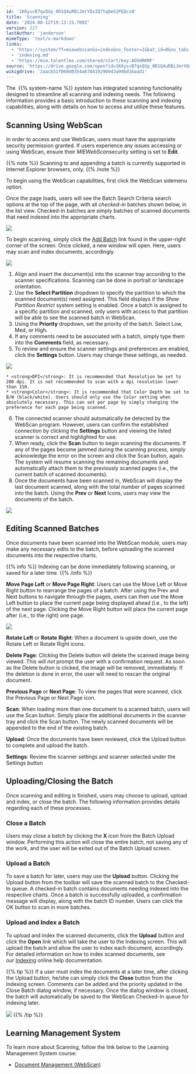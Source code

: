 ```yaml
---
id: '1K6yscB7qxQVp_0D1Q4uRBiJmrYQsIQ7tqQeS2PEQcs0'
title: 'Scanning'
date: '2024-08-12T19:13:15.709Z'
version: 227
lastAuthor: 'janderson'
mimeType: 'text/x-markdown'
links:
  - 'https://system/?f=miewebscan&s=index&no_footer=1&bat_id=0&no_tabs'
  - 'indexing.md'
  - 'https://mie.talentlms.com/shared/start/key:AOSHRKMF'
source: 'https://drive.google.com/open?id=1K6yscB7qxQVp_0D1Q4uRBiJmrYQsIQ7tqQeS2PEQcs0'
wikigdrive: '2aacb51f060d0354a678419290943a99bd16aad1'
---
```

The  {{% system-name %}} system has integrated scanning functionality designed to streamline all scanning and indexing needs. The following information provides a basic introduction to these scanning and indexing capabilities, along with details on how to access and utilize these features.

## Scanning Using WebScan

In order to access and use WebScan, users must have the appropriate security permission granted. If users experience any issues accessing or using WebScan, ensure their *MIEWebScan*security setting is set to **Edit**.

{{% note %}}
Scanning to and appending a batch is currently supported in Internet Explorer browsers, only.
{{% /note %}}

To begin using the WebScan capabilities, first click the WebScan sidemenu option.

Once the page loads, users will see the Batch Search Criteria search options at the top of the page, with all *checked-in* batches shown below, in the list view. Checked-in batches are simply batches of scanned documents that need indexed into the appropriate charts.

![](../scanning.assets/8d986ebaa4d76ccc9130774bb4b89e30.png)

To begin scanning, simply click the [Add Batch](https://system/?f=miewebscan&s=index&no_footer=1&bat_id=0&no_tabs) link found in the upper-right corner of the screen. Once clicked, a new window will open. Here, users may scan and index documents, accordingly.

![](../scanning.assets/76f70933e1490012553bf9748633510f.png)

1. Align and insert the document(s) into the scanner tray according to the scanner specifications. Scanning can be done in portrait or landscape orientation.
2. Use the <strong>Select Partition</strong> dropdown to specify the partition to which the scanned document(s) need assigned. This field displays if the <em>Show Partition Restrict</em> system setting is enabled. Once a batch is assigned to a specific partition and scanned, only users with access to that partition will be able to see the scanned batch in WebScan.
3. Using the <strong>Priority</strong> dropdown, set the priority of the batch. Select Low, Med, or High.
4. If any comments need to be associated with a batch, simply type them into the <strong>Comments</strong> field, as necessary.
5. To review and ensure the scanner settings and preferences are enabled, click the <strong>Settings</strong> button. Users may change these settings, as needed.

![](../scanning.assets/65c5eaec311aa78a5ff30cb6ce5af18a.png)

    * <strong>DPI</strong>: It is recommended that Resolution be set to 200 dpi. It is not recommended to scan with a dpi resolution lower than 150.
    * <strong>Color</strong>: It is recommended that Color Depth be set to B/W (black/white). Users should only use the Color setting when absolutely necessary. This can set per page by simply changing the preference for each page being scanned.

6. The connected scanner should automatically be detected by the WebScan program. However, users can confirm the established connection by clicking the <strong>Settings</strong> button and viewing the listed scanner is correct and highlighted for use.
7. When ready, click the <strong>Scan</strong> button to begin scanning the documents. If any of the pages become jammed during the scanning process, simply acknowledge the error on the screen and click the Scan button, again. The system will resume scanning the remaining documents and automatically attach them to the previously scanned pages (i.e., the current batch of scanned documents).
8. Once the documents have been scanned in, WebScan will display the last document scanned, along with the total number of pages scanned into the batch. Using the <strong>Prev</strong> or <strong>Next</strong> Icons, users may view the documents of the batch.

![](../scanning.assets/ba1dd9ae80991027eff1b1026110d48f.png)

## Editing Scanned Batches

Once documents have been scanned into the WebScan module, users may make any necessary edits to the batch, before uploading the scanned documents into the respective charts.

{{% info %}}
Indexing can be done immediately following scanning, or saved for a later time.
{{% /info %}}

**Move Page Left** or **Move Page Right**: Users can use the Move Left or Move Right button to rearrange the pages of a batch. After using the Prev and Next buttons to navigate through the pages, users can then use the Move Left button to place the current page being displayed ahead (i.e., to the left) of the next page. Clicking the Move Right button will place the current page after (i.e., to the right) one page.

![](../scanning.assets/2a351d8a8fc106b127b540af5170530a.png)

**Rotate Left** or **Rotate** **Right**: When a document is upside down, use the Rotate Left or Rotate Right icons.

**Delete Page**: Clicking the Delete button will delete the scanned image being viewed. This *will not* prompt the user with a confirmation request. As soon as the Delete button is clicked, the image will be removed, immediately. If the deletion is done in error, the user will need to rescan the original document.

**Previous Page** or **Next Page**: To view the pages that were scanned, click the Previous Page or Next Page icon.

**Scan**: When loading more than one document to a scanned batch, users will use the Scan button. Simply place the additional documents in the scanner tray and click the Scan button. The newly scanned documents will be appended to the end of the existing batch.

**Upload**: Once the documents have been reviewed, click the Upload button to complete and upload the batch.

**Settings**: Review the scanner settings and scanner selected under the Settings button

## Uploading/Closing the Batch

Once scanning and editing is finished, users may choose to upload, upload and index, or close the batch. The following information provides details regarding each of these processes.

### Close a Batch

Users may close a batch by clicking the **X** icon from the Batch Upload window. Performing this action will close the entire batch, not saving any of the work, and the user will be exited out of the Batch Upload screen.

### Upload a Batch

To save a batch for later, users may use the **Upload** button. Clicking the Upload button from the toolbar will save the scanned batch to the Checked-In queue. A checked-in batch contains documents needing indexed into the respective charts. Once a batch is successfully uploaded, a confirmation message will display, along with the batch ID number. Users can click the OK button to scan in more batches.

### Upload and Index a Batch

To upload and index the scanned documents, click the **Upload** button and click the **Open** link which will take the user to the Indexing screen. This will upload the batch and allow the user to index each document, accordingly. For detailed information on how to index scanned documents, see our [Indexing](indexing.md) online help documentation.

{{% tip %}}
If a user must index the documents at a later time, after clicking the Upload button, he/she can simply click the **Close** button from the Indexing screen. Comments can be added and the priority updated in the Close Batch dialog window, if necessary. Once the dialog window is closed, the batch will automatically be saved to the WebScan Checked-In queue for indexing later.

![](../scanning.assets/33e037d0581e7997846a194ef9b0087f.png)
{{% /tip %}}

## Learning Management System

To learn more about Scanning, follow the link below to the Learning Management System course:

* [Document Management (WebScan)](https://mie.talentlms.com/shared/start/key:AOSHRKMF)
